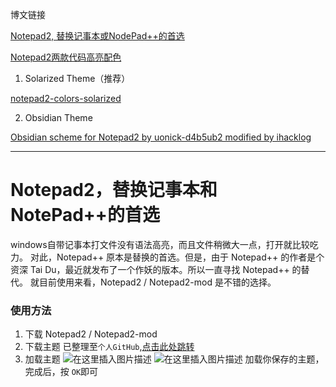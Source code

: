 博文链接

[Notepad2, 替换记事本或NodePad++的首选](https://blog.csdn.net/baidu_38492549/article/details/103287249)


[Notepad2两款代码高亮配色](http://www.360doc.com/content/16/1227/14/11559041_618155626.shtml)

1. Solarized Theme（推荐）

[notepad2-colors-solarized](https://github.com/achbed/notepad2-colors-solarized)

2. Obsidian Theme

[Obsidian scheme for Notepad2 by uonick-d4b5ub2 modified by ihacklog](https://www.snip2code.com/Snippet/1576108/Obsidian-scheme-for-Notepad2-by-uonick-d/)



----
# Notepad2，替换记事本和NotePad++的首选
windows自带记事本打文件没有语法高亮，而且文件稍微大一点，打开就比较吃力。
对此，Notepad++ 原本是替换的首选。但是，由于 Notepad++ 的作者是个资深 Tai Du，最近就发布了一个作妖的版本。所以一直寻找 Notepad++ 的替代。
就目前使用来看，Notepad2 / Notepad2-mod 是不错的选择。
### 使用方法
1. 下载 Notepad2 / Notepad2-mod 
2. 下载主题
     已整理至`个人GitHub`,[点击此处跳转](https://github.com/YunWGui/Notepad2-Theme)
3. 加载主题
![在这里插入图片描述](https://img-blog.csdnimg.cn/20191128093132573.png?x-oss-process=image/watermark,type_ZmFuZ3poZW5naGVpdGk,shadow_10,text_aHR0cHM6Ly9ibG9nLmNzZG4ubmV0L2JhaWR1XzM4NDkyNTQ5,size_16,color_FFFFFF,t_70)
![在这里插入图片描述](https://img-blog.csdnimg.cn/20191128093205916.png?x-oss-process=image/watermark,type_ZmFuZ3poZW5naGVpdGk,shadow_10,text_aHR0cHM6Ly9ibG9nLmNzZG4ubmV0L2JhaWR1XzM4NDkyNTQ5,size_16,color_FFFFFF,t_70)
加载你保存的主题，完成后，按 `OK`即可